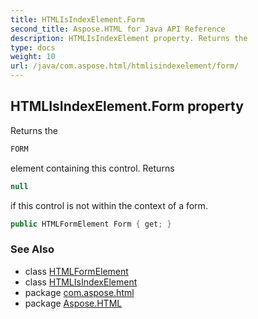 ```yaml
---
title: HTMLIsIndexElement.Form
second_title: Aspose.HTML for Java API Reference
description: HTMLIsIndexElement property. Returns the
type: docs
weight: 10
url: /java/com.aspose.html/htmlisindexelement/form/
---
```

## HTMLIsIndexElement.Form property

Returns the

```java
FORM
```

element containing this control. Returns

```java
null
```

if this control is not within the context of a form.

```java
public HTMLFormElement Form { get; }
```

### See Also

* class [HTMLFormElement](../../htmlformelement/)
* class [HTMLIsIndexElement](../)
* package [com.aspose.html](../../../com.aspose.html/)
* package [Aspose.HTML](../../../)
